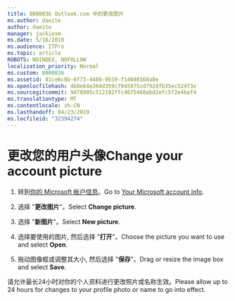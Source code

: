 ```yaml
---
title: 8000036 Outlook.com 中的更改图片
ms.author: daeite
author: daeite
manager: jackiesm
ms.date: 5/16/2018
ms.audience: ITPro
ms.topic: article
ROBOTS: NOINDEX, NOFOLLOW
localization_priority: Normal
ms.custom: 8000036
ms.assetid: 81ce6c8b-6f73-4489-9539-f14680168a8e
ms.openlocfilehash: 4b8e64e364d359c7045875cd7924fb35ec524f3e
ms.sourcegitcommit: 9d78905c512192ffc4675468abd2efc5f2e4baf4
ms.translationtype: MT
ms.contentlocale: zh-CN
ms.lasthandoff: 04/23/2019
ms.locfileid: "32394274"
---
```

# <a name="change-your-account-picture"></a><span data-ttu-id="66190-102">更改您的用户头像</span><span class="sxs-lookup"><span data-stu-id="66190-102">Change your account picture</span></span>

1. <span data-ttu-id="66190-103">转到[你的 Microsoft 帐户信息](https://go.microsoft.com/fwlink/p/?linkid=860841)。</span><span class="sxs-lookup"><span data-stu-id="66190-103">Go to [Your Microsoft account info](https://go.microsoft.com/fwlink/p/?linkid=860841).</span></span>
    
2. <span data-ttu-id="66190-104">选择 "**更改图片**"。</span><span class="sxs-lookup"><span data-stu-id="66190-104">Select **Change picture**.</span></span> 
    
3. <span data-ttu-id="66190-105">选择 "**新图片**"。</span><span class="sxs-lookup"><span data-stu-id="66190-105">Select **New picture**.</span></span> 
    
4. <span data-ttu-id="66190-106">选择要使用的图片, 然后选择 "**打开**"。</span><span class="sxs-lookup"><span data-stu-id="66190-106">Choose the picture you want to use and select **Open**.</span></span> 
    
5. <span data-ttu-id="66190-107">拖动图像框或调整其大小, 然后选择 "**保存**"。</span><span class="sxs-lookup"><span data-stu-id="66190-107">Drag or resize the image box and select **Save**.</span></span> 
    
<span data-ttu-id="66190-108">请允许最长24小时对你的个人资料进行更改照片或名称生效。</span><span class="sxs-lookup"><span data-stu-id="66190-108">Please allow up to 24 hours for changes to your profile photo or name to go into effect.</span></span>
  

